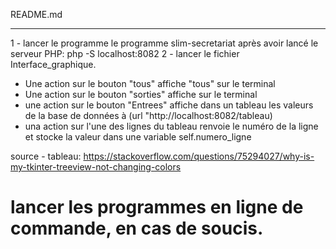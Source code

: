 README.md
 
 ------------------------------------------------
1 - lancer le programme le programme slim-secretariat après avoir lancé le serveur PHP:
php -S localhost:8082
2 - lancer le fichier Interface_graphique. 
- Une action sur le bouton "tous" affiche "tous" sur le terminal
- Une action sur le bouton "sorties" affiche sur le terminal
- une action sur le bouton "Entrees" affiche dans un tableau les valeurs de la base de données à (url "http://localhost:8082/tableau)
- una action sur l'une des lignes du tableau renvoie le numéro de la ligne et stocke la valeur dans une variable self.numero_ligne

source - tableau:
https://stackoverflow.com/questions/75294027/why-is-my-tkinter-treeview-not-changing-colors

# lancer les programmes en ligne de commande, en cas de soucis.
